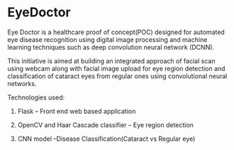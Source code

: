 # EyeDoctor

Eye Doctor is a healthcare proof of concept(POC) designed for automated eye disease recognition using digital image processing and machine learning techniques such as deep convolution neural network (DCNN). 

This initiative is aimed at building an integrated approach of facial scan using webcam along with facial image upload for eye region detection and classification of cataract eyes from regular ones using convolutional neural networks.

Technologies used:

1. Flask – Front end web based application

2. OpenCV and Haar Cascade classifier – Eye region detection

3. CNN model –Disease Classification(Cataract vs Regular eye)

